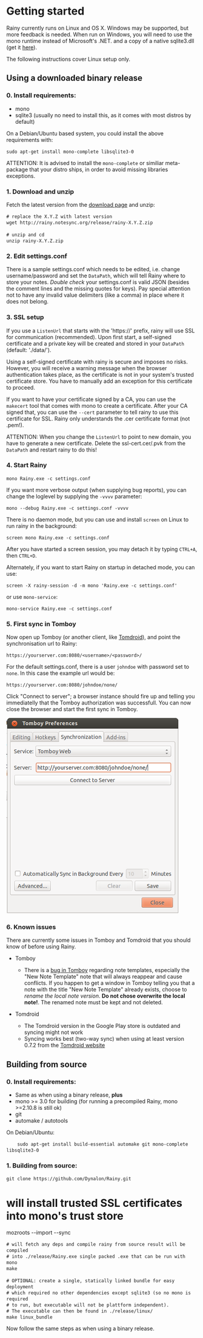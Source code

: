 Getting started
===============

Rainy currently runs on Linux and OS X. Windows may be supported, but more feedback is needed. When run on Windows, you will need to use the mono runtime instead of Microsoft's .NET. and a copy of a native sqlite3.dll (get it [here][sqlite]).

The following instructions cover Linux setup only.

  [sqlite]: http://www.sqlite.org

Using a downloaded binary release
---------------------------------

### 0. Install requirements:
  * mono
  * sqlite3 (usually no need to install this, as it comes with most distros by default)

On a Debian/Ubuntu based system, you could install the above requirements with:

	sudo apt-get install mono-complete libsqlite3-0

ATTENTION: It is advised to install the `mono-complete` or similiar meta-package that your distro ships, in order to avoid missing libraries exceptions.

### 1. Download and unzip

Fetch the latest version from the [download page](DOWNLOAD.md) and unzip:

    # replace the X.Y.Z with latest version
    wget http://rainy.notesync.org/release/rainy-X.Y.Z.zip

    # unzip and cd
    unzip rainy-X.Y.Z.zip

### 2. Edit settings.conf

There is a sample settings.conf which needs to be edited, i.e. change username/password and set the `DataPath`, which will tell Rainy where to store your notes. _Double check_ your settings.conf is valid JSON (besides the comment lines and the missing quotes for keys). Pay special attention not to have any invalid value delimiters (like a comma) in place where it does not belong.

### 3. SSL setup

If you use a `ListenUrl` that starts with the 'https://' prefix, rainy will use SSL for communication (recommended). Upon first start, a self-signed certificate and a private key will be created and stored in your `DataPath` (default: './data/').

Using a self-signed certificate with rainy is secure and imposes no risks. However, you will receive a warning message when the browser authentication takes place, as the certificate is not in your system's trusted certificate store. You have to manually add an exception for this certificate to proceed.

If you want to have your certificate signed by a CA, you can use the `makecert` tool that comes with mono to create a certificate. After your CA signed that, you can use the `--cert` parameter to tell rainy to use this certificate for SSL. Rainy only understands the .cer certificate format (not .pem!).

ATTENTION: When you change the `ListenUrl` to point to new domain, you have to generate a new certificate. Delete the ssl-cert.cer/.pvk from the `DataPath` and restart rainy to do this!

### 4. Start Rainy

    mono Rainy.exe -c settings.conf

If you want more verbose output (when supplying bug reports), you can change the loglevel by supplying the `-vvvv` parameter:

    mono --debug Rainy.exe -c settings.conf -vvvv

There is no daemon mode, but you can use and install `screen` on Linux to run rainy in the background:

    screen mono Rainy.exe -c settings.conf

After you have started a screen session, you may detach it by typing `CTRL+A`, then `CTRL+D`.

Alternately, if you want to start Rainy on startup in detached mode, you can use:

    screen -X rainy-session -d -m mono 'Rainy.exe -c settings.conf'

or use `mono-service`:

    mono-service Rainy.exe -c settings.conf

### 5. First sync in Tomboy

Now open up Tomboy (or another client, like [Tomdroid][tomdroid]), and point the synchronisation url to Rainy:

    https://yourserver.com:8080/<username>/<password>/

For the default settings.conf, there is a user `johndoe` with password set to `none`. In this case the example url would be:

    https://yourserver.com:8080/johndoe/none/

Click "Connect to server"; a browser instance should fire up and telling you immediatelly that the Tomboy authorization was successfull. You can now close the browser and start the first sync in Tomboy.

![](tomboy-url.png "Sample configuration in Tomboy")

### 6. Known issues

There are currently some issues in Tomboy and Tomdroid that you should know of before using Rainy.

* Tomboy
  * There is a [bug in Tomboy][tomboy-bug] regarding note templates, especially the "New Note Template" note that will always reappear and cause conflicts. If you happen to get a window in Tomboy telling you that a note with the title "New Note Template" already exists, choose to *rename the local note version*. **Do not chose overwrite the local note!**. The renamed note must be kept and not deleted.

* Tomdroid
  * The Tomdroid version in the Google Play store is outdated and syncing might not work
  * Syncing works best (two-way sync) when using at least version 0.7.2 from the [Tomdroid website][tomdroid]


  [tomboy-bug]: https://bugzilla.gnome.org/show_bug.cgi?id=665679
  [tomdroid]: https://launchpad.net/tomdroid

Building from source
--------------------

### 0. Install requirements:
  * Same as when using a binary release, **plus**
  * mono >= 3.0 for building (for running a precompiled Rainy, mono >=2.10.8 is still ok)
  * git
  * automake / autotools

On Debian/Ubuntu:
```
	sudo apt-get install build-essential automake git mono-complete libsqlite3-0
```

### 1. Building from source:

	git clone https://github.com/Dynalon/Rainy.git

  # will install trusted SSL certificates into mono's trust store
  mozroots --import --sync

	# will fetch any deps and compile rainy from source result will be compiled
	# into ./release/Rainy.exe single packed .exe that can be run with mono
	make

	# OPTIONAL: create a single, statically linked bundle for easy deployment
	# which required no other dependencies except sqlite3 (so no mono is required
	# to run, but executable will not be plattform independent).
	# The executable can then be found in ./release/linux/
	make linux_bundle

Now follow the same steps as when using a binary release.

